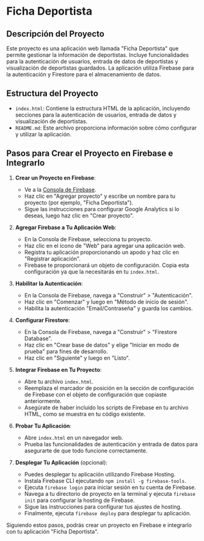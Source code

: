 # Ficha Deportista

## Descripción del Proyecto
Este proyecto es una aplicación web llamada "Ficha Deportista" que permite gestionar la información de deportistas. Incluye funcionalidades para la autenticación de usuarios, entrada de datos de deportistas y visualización de deportistas guardados. La aplicación utiliza Firebase para la autenticación y Firestore para el almacenamiento de datos.

## Estructura del Proyecto
- `index.html`: Contiene la estructura HTML de la aplicación, incluyendo secciones para la autenticación de usuarios, entrada de datos y visualización de deportistas.
- `README.md`: Este archivo proporciona información sobre cómo configurar y utilizar la aplicación.

## Pasos para Crear el Proyecto en Firebase e Integrarlo

1. **Crear un Proyecto en Firebase**:
   - Ve a la [Consola de Firebase](https://console.firebase.google.com/).
   - Haz clic en "Agregar proyecto" y escribe un nombre para tu proyecto (por ejemplo, "Ficha Deportista").
   - Sigue las instrucciones para configurar Google Analytics si lo deseas, luego haz clic en "Crear proyecto".

2. **Agregar Firebase a Tu Aplicación Web**:
   - En la Consola de Firebase, selecciona tu proyecto.
   - Haz clic en el ícono de "Web" para agregar una aplicación web.
   - Registra tu aplicación proporcionando un apodo y haz clic en "Registrar aplicación".
   - Firebase te proporcionará un objeto de configuración. Copia esta configuración ya que la necesitarás en tu `index.html`.

3. **Habilitar la Autenticación**:
   - En la Consola de Firebase, navega a "Construir" > "Autenticación".
   - Haz clic en "Comenzar" y luego en "Método de inicio de sesión".
   - Habilita la autenticación "Email/Contraseña" y guarda los cambios.

4. **Configurar Firestore**:
   - En la Consola de Firebase, navega a "Construir" > "Firestore Database".
   - Haz clic en "Crear base de datos" y elige "Iniciar en modo de prueba" para fines de desarrollo.
   - Haz clic en "Siguiente" y luego en "Listo".

5. **Integrar Firebase en Tu Proyecto**:
   - Abre tu archivo `index.html`.
   - Reemplaza el marcador de posición en la sección de configuración de Firebase con el objeto de configuración que copiaste anteriormente.
   - Asegúrate de haber incluido los scripts de Firebase en tu archivo HTML, como se muestra en tu código existente.

6. **Probar Tu Aplicación**:
   - Abre `index.html` en un navegador web.
   - Prueba las funcionalidades de autenticación y entrada de datos para asegurarte de que todo funcione correctamente.

7. **Desplegar Tu Aplicación** (opcional):
   - Puedes desplegar tu aplicación utilizando Firebase Hosting.
   - Instala Firebase CLI ejecutando `npm install -g firebase-tools`.
   - Ejecuta `firebase login` para iniciar sesión en tu cuenta de Firebase.
   - Navega a tu directorio de proyecto en la terminal y ejecuta `firebase init` para configurar la hosting de Firebase.
   - Sigue las instrucciones para configurar tus ajustes de hosting.
   - Finalmente, ejecuta `firebase deploy` para desplegar tu aplicación.

Siguiendo estos pasos, podrás crear un proyecto en Firebase e integrarlo con tu aplicación "Ficha Deportista".